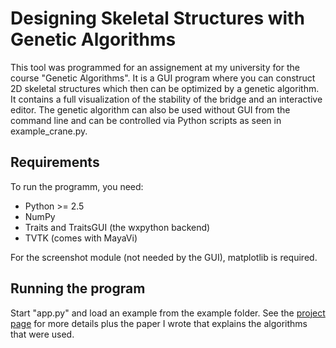 Designing Skeletal Structures with Genetic Algorithms
=====================================================

This tool was programmed for an assignement at my university for the course "Genetic Algorithms". It is a GUI program where you can construct 2D skeletal structures which then can be optimized by a genetic algorithm. It contains a full visualization of the stability of the bridge and an interactive editor. The genetic algorithm can also be used without GUI from the command line and can be controlled via Python scripts as seen in example_crane.py.

Requirements
------------

To run the programm, you need:

* Python >= 2.5
* NumPy
* Traits and TraitsGUI (the wxpython backend)
* TVTK (comes with MayaVi)

For the screenshot module (not needed by the GUI), matplotlib is required.

Running the program
-------------------

Start "app.py" and load an example from the example folder. See the [project page](http://www.htw-dresden.de/~s52567/ga/) for more details plus the paper I wrote that explains the algorithms that were used.


